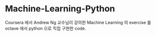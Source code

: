 # Machine-Learning-Python

Coursera 에서 Andrew Ng 교수님이 강의한 Machine Learning 의 exercise 를 octave 에서 python 으로 직접 구현한 code.
